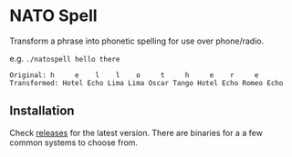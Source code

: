 # NATO Spell

Transform a phrase into phonetic spelling for use over phone/radio.

e.g. `./natospell hello there`

```plain
Original: h     e    l    l    o     t     h     e    r     e
Transformed: Hotel Echo Lima Lima Oscar Tango Hotel Echo Romeo Echo
```

## Installation

Check [releases](/releases) for the latest version. There are binaries for a a few common systems to choose from.
